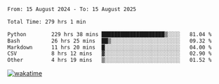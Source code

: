 <!--START_SECTION:waka-->

```txt
From: 15 August 2024 - To: 15 August 2025

Total Time: 279 hrs 1 min

Python        229 hrs 38 mins ████████████████████▒░░░░   81.04 %
Bash          26 hrs 25 mins  ██▒░░░░░░░░░░░░░░░░░░░░░░   09.32 %
Markdown      11 hrs 20 mins  █░░░░░░░░░░░░░░░░░░░░░░░░   04.00 %
CSV           8 hrs 12 mins   ▓░░░░░░░░░░░░░░░░░░░░░░░░   02.90 %
Other         4 hrs 19 mins   ▒░░░░░░░░░░░░░░░░░░░░░░░░   01.52 %
```

<!--END_SECTION:waka-->
[![wakatime](https://wakatime.com/badge/user/5f89a63a-5294-4958-ad30-2b3455e63f2a.svg)](https://wakatime.com/@5f89a63a-5294-4958-ad30-2b3455e63f2a)
